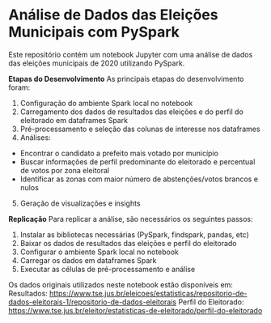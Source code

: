 # Análise de Dados das Eleições Municipais com PySpark
Este repositório contém um notebook Jupyter com uma análise de dados das eleições municipais de 2020 utilizando PySpark.

**Etapas do Desenvolvimento**
As principais etapas do desenvolvimento foram:
1. Configuração do ambiente Spark local no notebook
2. Carregamento dos dados de resultados das eleições e do perfil do eleitorado em dataframes Spark
3. Pré-processamento e seleção das colunas de interesse nos dataframes
4. Análises:
  * Encontrar o candidato a prefeito mais votado por município
  * Buscar informações de perfil predominante do eleitorado e percentual de votos por zona eleitoral
  * Identificar as zonas com maior número de abstenções/votos brancos e nulos
5. Geração de visualizações e insights
  
**Replicação**
Para replicar a análise, são necessários os seguintes passos:
1. Instalar as bibliotecas necessárias (PySpark, findspark, pandas, etc)
2. Baixar os dados de resultados das eleições e perfil do eleitorado
3. Configurar o ambiente Spark local no notebook
4. Carregar os dados em dataframes Spark
5. Executar as células de pré-processamento e análise
   
Os dados originais utilizados neste notebook estão disponíveis em:
Resultados: https://www.tse.jus.br/eleicoes/estatisticas/repositorio-de-dados-eleitorais-1/repositorio-de-dados-eleitorais
Perfil do Eleitorado: https://www.tse.jus.br/eleitor/estatisticas-de-eleitorado/perfil-do-eleitorado
